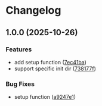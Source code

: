# Changelog

## 1.0.0 (2025-10-26)


### Features

* add setup function ([7ec41ba](https://github.com/wsdjeg/terminal.nvim/commit/7ec41baf91ff56147ddfd7b3e8794126da3f7670))
* support specific init dir ([738177f](https://github.com/wsdjeg/terminal.nvim/commit/738177f54840ca5d0c1dda207228aaf1ff7ee311))


### Bug Fixes

* setup function ([a9247e1](https://github.com/wsdjeg/terminal.nvim/commit/a9247e1b9c3cb7e6ea51c77fe30600e7d1e267c7))
